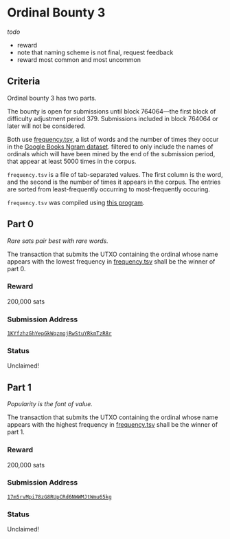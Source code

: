 Ordinal Bounty 3
================

*todo*
- reward
- note that naming scheme is not final, request feedback
- reward most common and most uncommon

Criteria
--------

Ordinal bounty 3 has two parts.

The bounty is open for submissions until block 764064—the first block of
difficulty adjustment period 379. Submissions included in block 764064 or later
will not be considered.

Both use [frequency.tsv](frequency.tsv), a list of words and the number of
times they occur in the [Google Books Ngram
dataset](http://storage.googleapis.com/books/ngrams/books/datasetsv2.html).
filtered to only include the names of ordinals which will have been mined by
the end of the submission period, that appear at least 5000 times in the
corpus.

`frequency.tsv` is a file of tab-separated values. The first column is the
word, and the second is the number of times it appears in the corpus. The
entries are sorted from least-frequently occurring to most-frequently occuring.

`frequency.tsv` was compiled using [this
program](https://github.com/casey/onegrams).

Part 0
------

*Rare sats pair best with rare words.*

The transaction that submits the UTXO containing the ordinal whose name appears
with the lowest frequency in [frequency.tsv](frequency.tsv) shall be the
winner of part 0.

### Reward

200,000 sats

### Submission Address

[`1KYfzhzGhYepGkWqzmqjRwStuYRkmTzR8r`](https://mempool.space/address/1KYfzhzGhYepGkWqzmqjRwStuYRkmTzR8r)

### Status

Unclaimed!

Part 1
------

*Popularity is the font of value.*

The transaction that submits the UTXO containing the ordinal whose name appears
with the highest frequency in [frequency.tsv](frequency.tsv) shall be the
winner of part 1.

### Reward

200,000 sats

### Submission Address

[`17m5rvMpi78zG8RUpCRd6NWWMJtWmu65kg`](https://mempool.space/address/17m5rvMpi78zG8RUpCRd6NWWMJtWmu65kg)

### Status

Unclaimed!
